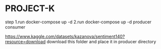 # PROJECT-K

step 
1.run docker-compose up -d 
2.run docker-compose up -d producer consumer 

https://www.kaggle.com/datasets/kazanova/sentiment140?resource=download download this folder and place it in producer directory

